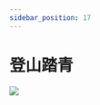 ```yaml
---
sidebar_position: 17
---
```


# 登山踏青
<image src="sc-dialog/hiking" ratio="0.5" ribbon="Day 17" />
<dialog>
# Hey Carol, what are you doing this weekend?
## I'm going [hiking/n.] with my husband and our hiking [club/n.].
# You have a hiking club?
## Yes, we do.
We have 30 to 40 people of all ages and [skill/n.] [levels:level/n./3].
# That's great.
Do you guys do day hikes or multi-day hikes?
## Mostly day hikes, but we do five or six multi-day hikes a year.
# Do you hike around the island or do you go [overseas:oversea] too?
## So far, our hikes are around the island.
Next year, we will do our first overseas hiking trip by doing a one-week hiking trip to Nepal.
# That sounds fun. I would love to join your hiking club.
## Sure, join us!
I'll send you our Facebook page and you'll see all our [upcoming/adj.] activities there.
# OK. Thanks!
</dialog>
